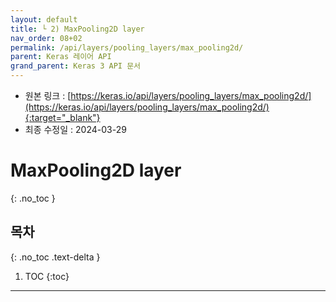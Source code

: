 ```yaml
---
layout: default
title: └ 2) MaxPooling2D layer
nav_order: 08+02
permalink: /api/layers/pooling_layers/max_pooling2d/
parent: Keras 레이어 API
grand_parent: Keras 3 API 문서
---
```


* 원본 링크 : [https://keras.io/api/layers/pooling_layers/max_pooling2d/](https://keras.io/api/layers/pooling_layers/max_pooling2d/){:target="_blank"}
* 최종 수정일 : 2024-03-29

# MaxPooling2D layer
{: .no_toc }

## 목차
{: .no_toc .text-delta }

1. TOC
{:toc}

---
